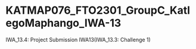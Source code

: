 # KATMAP076_FTO2301_GroupC_KatlegoMaphango_IWA-13
IWA_13.4: Project Submission IWA13(IWA_13.3: Challenge 1)
